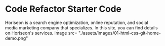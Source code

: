 # Code Refactor Starter Code
Horiseon is a search engine optimization, online reputation, and social media marketing company that specializes. In this site, you can find details on Horiseon's services.
image src= "./assets/images/01-html-css-git-home-demo.png"
